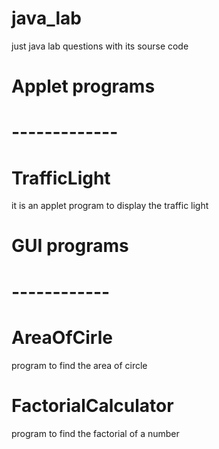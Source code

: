 # java_lab
just java lab questions with its sourse code
# Applet programs 
# -------------
# TrafficLight
it is an applet program to display the traffic light

# GUI programs
# ------------
# AreaOfCirle
program to find the area of circle

# FactorialCalculator
 program to find the factorial of a number